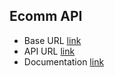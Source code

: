 ## Ecomm API

- Base URL [link](https://ecommapi.fly.dev)
- API URL [link](https://ecommapi.fly.dev/api/products)
- Documentation [link](https://ecommapi.fly.dev/doc)
